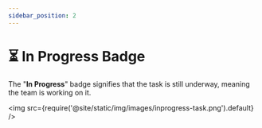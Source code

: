 ```yaml
---
sidebar_position: 2
---
```


# ⏳ In Progress Badge

The "**In Progress**" badge signifies that the task is still underway, meaning the team is working on it.

<img src={require('@site/static/img/images/inprogress-task.png').default} />